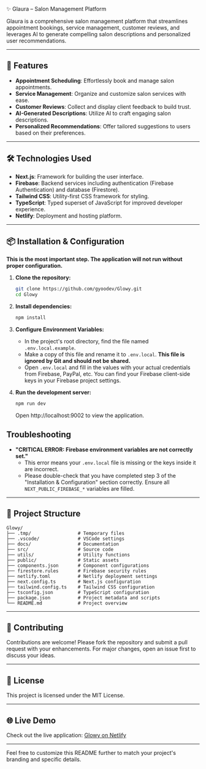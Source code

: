 ✨ Glaura – Salon Management Platform

Glaura is a comprehensive salon management platform that streamlines appointment bookings, service management, customer reviews, and leverages AI to generate compelling salon descriptions and personalized user recommendations. 


---

## 🚀 Features

- **Appointment Scheduling**: Effortlessly book and manage salon appointments.
- **Service Management**: Organize and customize salon services with ease.
- **Customer Reviews**: Collect and display client feedback to build trust.
- **AI-Generated Descriptions**: Utilize AI to craft engaging salon descriptions.
- **Personalized Recommendations**: Offer tailored suggestions to users based on their preferences. 

---

## 🛠️ Technologies Used

- **Next.js**: Framework for building the user interface.
- **Firebase**: Backend services including authentication (Firebase Authentication) and database (Firestore).
- **Tailwind CSS**: Utility-first CSS framework for styling.
- **TypeScript**: Typed superset of JavaScript for improved developer experience.
- **Netlify**: Deployment and hosting platform.

---

## 📦 Installation & Configuration

**This is the most important step. The application will not run without proper configuration.**

1.  **Clone the repository:**
    ```bash
    git clone https://github.com/gyoodev/Glowy.git
    cd Glowy
    ```

2.  **Install dependencies:**
    ```bash
    npm install
    ```

3.  **Configure Environment Variables:**
    -   In the project's root directory, find the file named `.env.local.example`.
    -   Make a copy of this file and rename it to `.env.local`. **This file is ignored by Git and should not be shared.**
    -   Open `.env.local` and fill in the values with your actual credentials from Firebase, PayPal, etc. You can find your Firebase client-side keys in your Firebase project settings.

4.  **Run the development server:**
    ```bash
    npm run dev
    ```

    Open http://localhost:9002 to view the application.

## Troubleshooting

- **"CRITICAL ERROR: Firebase environment variables are not correctly set."**
  - This error means your `.env.local` file is missing or the keys inside it are incorrect.
  - Please double-check that you have completed step 3 of the "Installation & Configuration" section correctly. Ensure all `NEXT_PUBLIC_FIREBASE_*` variables are filled.

---

## 📁 Project Structure

```
Glowy/
├── .tmp/                 # Temporary files
├── .vscode/              # VSCode settings
├── docs/                 # Documentation
├── src/                  # Source code
├── utils/                # Utility functions
├── public/               # Static assets
├── components.json       # Component configurations
├── firestore.rules       # Firebase security rules
├── netlify.toml          # Netlify deployment settings
├── next.config.ts        # Next.js configuration
├── tailwind.config.ts    # Tailwind CSS configuration
├── tsconfig.json         # TypeScript configuration
├── package.json          # Project metadata and scripts
└── README.md             # Project overview
```

---

## 🤝 Contributing

Contributions are welcome! Please fork the repository and submit a pull request with your enhancements. For major changes, open an issue first to discuss your ideas. 

---

## 📄 License

This project is licensed under the MIT License. 

---

## 🌐 Live Demo

Check out the live application: [Glowy on Netlify](https://glowy.netlify.app/)

---

Feel free to customize this README further to match your project's branding and specific details.

    
